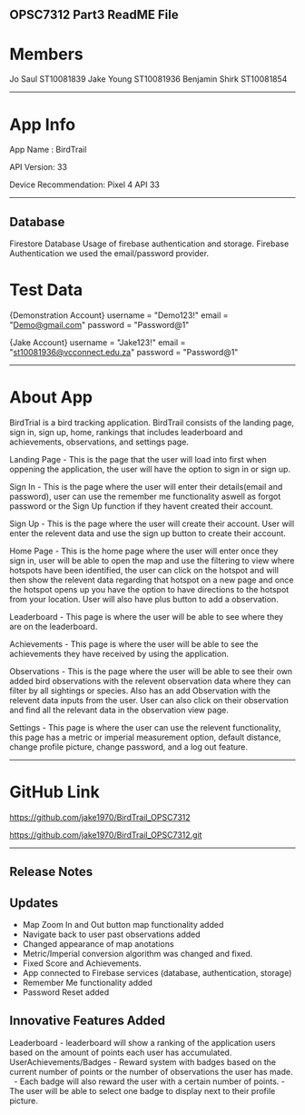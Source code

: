 OPSC7312 Part3 ReadME File
-------------------------------------------------------------------------------------------

Members
===========================

Jo Saul ST10081839
Jake Young ST10081936
Benjamin Shirk ST10081854

-------------------------------------------------------------------------------------------

App Info
===========================

App Name : BirdTrail

API Version: 33

Device Recommendation: Pixel 4 API 33

-------------------------------------------------------------------------------------------

Database
--------
Firestore Database
Usage of firebase authentication and storage.
Firebase Authentication we used the email/password provider.


Test Data
===========================

{Demonstration Account}
username = "Demo123!"
email = "Demo@gmail.com"
password = "Password@1"

{Jake Account}
username = "Jake123!"
email = "st10081936@vcconnect.edu.za"
password = "Password@1"


-------------------------------------------------------------------------------------------

About App
===========================

BirdTrial is a bird tracking application. BirdTrail consists of the landing page, sign in, sign up, home, 
rankings that includes leaderboard and achievements, observations, and settings page.

Landing Page - This is the page that the user will load into first when oppening the application, the user will have the option to sign in or sign up.

Sign In - This is the page where the user will enter their details(email and password), user can use the remember me functionality aswell as
forgot password or the Sign Up function if they havent created their account.

Sign Up - This is the page where the user will create their account. User will enter the relevent data and use the sign up button to create their account.

Home Page - This is the home page where the user will enter once they sign in, user will be able to open the map and use the filtering to view where hotspots 
have been identified, the user can click on the hotspot and will then show the relevent data regarding that hotspot on a new page and 
once the hotspot opens up you have the option to have directions to the hotspot from your location. User will also have plus button to add a observation. 

Leaderboard - This page is where the user will be able to see where they are on the leaderboard.

Achievements - This page is where the user will be able to see the achievements they have received by using the application.

Observations - This is the page where the user will be able to see their own added bird observations with the relevent observation data where they can filter by all sightings or species. 
Also has an add Observation with the relevent data inputs from the user. User can also click on their observation and find all the relevant data in the observation view page.

Settings - This page is where the user can use the relevent functionality, this page has a metric or imperial measurement option, default distance,
change profile picture, change password, and a log out feature.

-------------------------------------------------------------------------------------------

GitHub Link
===========================

https://github.com/jake1970/BirdTrail_OPSC7312

https://github.com/jake1970/BirdTrail_OPSC7312.git

-------------------------------------------------------------------------------------------

Release Notes
---------------------------

Updates
-------
- Map Zoom In and Out button map functionality added
- Navigate back to user past observations added
- Changed appearance of map anotations
- Metric/Imperial conversion algorithm was changed and fixed.
- Fixed Score and Achievements.
- App connected to Firebase services (database, authentication, storage)
- Remember Me functionality added
- Password Reset added

Innovative Features Added
-------------------------
Leaderboard - leaderboard will show a ranking of the application users based on the amount of points each user has accumulated. 
UserAchievements/Badges - Reward system with badges based on the current number of points or the number of observations the user has made.
                        - Each badge will also reward the user with a certain number of points.
                        - The user will be able to select one badge to display next to their profile picture.




